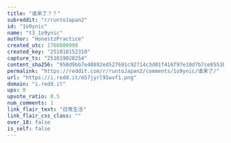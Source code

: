 ```yaml
---
title: "谁来了？？"
subreddit: "r/runtoJapan2"
id: "1o9ynic"
name: "t3_1o9ynic"
author: "HonestzPractice"
created_utc: 1760800990
created_key: "251018152310"
capture_ts: "251019020254"
content_sha256: "950d9bb7e40892ed527691c92714c3d01f416f97e10d7b7ce8553bb186e5d4e5"
permalink: "https://reddit.com/r/runtoJapan2/comments/1o9ynic/谁来了/"
url: "https://i.redd.it/m57jyrl91wvf1.png"
domain: "i.redd.it"
ups: 0
upvote_ratio: 0.5
num_comments: 1
link_flair_text: "日常生活"
link_flair_css_class: ""
over_18: false
is_self: false
---
```


